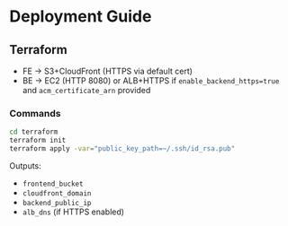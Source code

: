 
# Deployment Guide

## Terraform
- FE → S3+CloudFront (HTTPS via default cert)
- BE → EC2 (HTTP 8080) or ALB+HTTPS if `enable_backend_https=true` and `acm_certificate_arn` provided

### Commands
```bash
cd terraform
terraform init
terraform apply -var="public_key_path=~/.ssh/id_rsa.pub"
```

Outputs:
- `frontend_bucket`
- `cloudfront_domain`
- `backend_public_ip`
- `alb_dns` (if HTTPS enabled)

